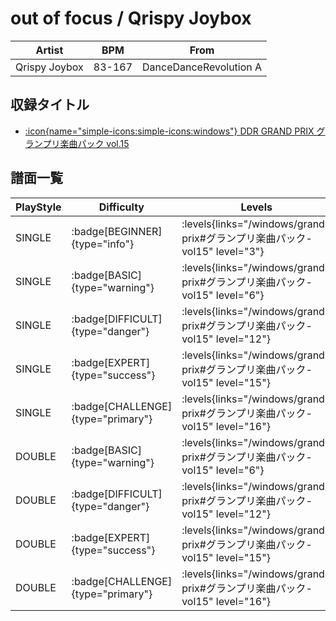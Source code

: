 # out of focus / Qrispy Joybox

|Artist|BPM|From|
|------|---|----|
|Qrispy Joybox|83-167|DanceDanceRevolution A|

## 収録タイトル

- [:icon{name="simple-icons:simple-icons:windows"} DDR GRAND PRIX グランプリ楽曲パック vol.15](/windows/grand-prix#グランプリ楽曲パック-vol15)

## 譜面一覧

|PlayStyle|Difficulty|Levels|Notes|Movie|
|---------|----------|------|-----|-----|
|SINGLE| :badge[BEGINNER]{type="info"}| :levels{links="/windows/grand-prix#グランプリ楽曲パック-vol15" level="3"}|71/0||
|SINGLE| :badge[BASIC]{type="warning"}| :levels{links="/windows/grand-prix#グランプリ楽曲パック-vol15" level="6"}|137/21||
|SINGLE| :badge[DIFFICULT]{type="danger"}| :levels{links="/windows/grand-prix#グランプリ楽曲パック-vol15" level="12"}|272/19||
|SINGLE| :badge[EXPERT]{type="success"}| :levels{links="/windows/grand-prix#グランプリ楽曲パック-vol15" level="15"}|389/34||
|SINGLE| :badge[CHALLENGE]{type="primary"}| :levels{links="/windows/grand-prix#グランプリ楽曲パック-vol15" level="16"}|572/4||
|DOUBLE| :badge[BASIC]{type="warning"}| :levels{links="/windows/grand-prix#グランプリ楽曲パック-vol15" level="6"}|134/21||
|DOUBLE| :badge[DIFFICULT]{type="danger"}| :levels{links="/windows/grand-prix#グランプリ楽曲パック-vol15" level="12"}|270/19||
|DOUBLE| :badge[EXPERT]{type="success"}| :levels{links="/windows/grand-prix#グランプリ楽曲パック-vol15" level="15"}|379/36||
|DOUBLE| :badge[CHALLENGE]{type="primary"}| :levels{links="/windows/grand-prix#グランプリ楽曲パック-vol15" level="16"}|562/2||
